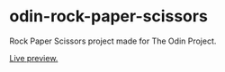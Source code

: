 # odin-rock-paper-scissors
Rock Paper Scissors project made for The Odin Project.

[Live preview.](https://mostafasaad1987.github.io/odin-rock-paper-scissors/)
